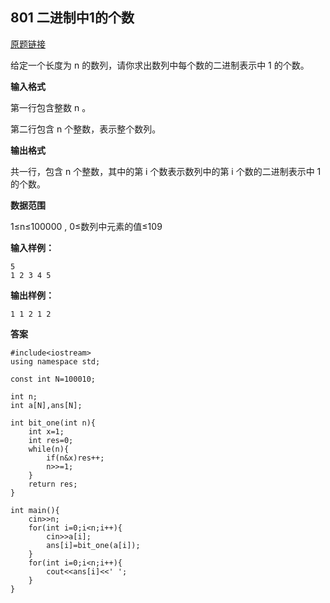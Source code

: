 ## 801 二进制中1的个数
[原题链接](https://www.acwing.com/problem/content/803/)

给定一个长度为 n
 的数列，请你求出数列中每个数的二进制表示中 1
 的个数。

**输入格式**

第一行包含整数 n
。

第二行包含 n
 个整数，表示整个数列。

**输出格式**

共一行，包含 n
 个整数，其中的第 i
 个数表示数列中的第 i
 个数的二进制表示中 1
 的个数。

**数据范围**

1≤n≤100000
,
0≤数列中元素的值≤109

**输入样例：**
```
5
1 2 3 4 5
```
**输出样例：**
```
1 1 2 1 2
```
**答案**
```
#include<iostream>
using namespace std;

const int N=100010;

int n;
int a[N],ans[N];

int bit_one(int n){
    int x=1;
    int res=0;
    while(n){
        if(n&x)res++;
        n>>=1;
    }
    return res;
}

int main(){
    cin>>n;
    for(int i=0;i<n;i++){
        cin>>a[i];
        ans[i]=bit_one(a[i]);
    }
    for(int i=0;i<n;i++){
        cout<<ans[i]<<' ';
    }
}
```
